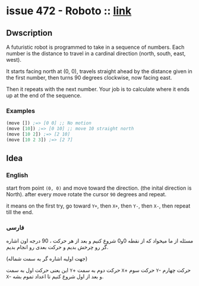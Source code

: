 # issue 472 - Roboto :: [link](https://ericnormand.me/issues/472)

## Dwscription

A futuristic robot is programmed to take in a sequence of numbers. Each number is the distance to travel in a cardinal direction (north, south, east, west). 

It starts facing north at (0, 0), travels straight ahead by the distance given in the first number, then turns 90 degrees clockwise, now facing east. 

Then it repeats with the next number. Your job is to calculate where it ends up at the end of the sequence.

### Examples
```clj
(move []) ;=> [0 0] ;; No motion
(move [10]) ;=> [0 10] ;; move 10 straight north
(move [10 2]) ;=> [2 10]
(move [10 2 3]) ;=> [2 7]
```


## Idea

### English

start from point `(0, 0)` and move toward the direction. (the inital direction is North).
after every move rotate the cursor `90` degrees and repeat.

it means on the first try, 
  go toward `Y+`, 
  then `X+`, 
  then `Y-`, 
  then `X-`, 
  then repeat till the end.

### فارسی

مسئله از ما میخواد که از نقطه 0و0 شروع کنیم و بعد از هر حرکت
، 90 درجه اون اشاره گر رو چرخش بدیم و حرکت بعدی رو انجام بدیم.

(جهت اولیه اشاره گر به سمت شماله)

این یعنی حرکت اول به سمت
`Y`+ 
حرکت دوم به سمت
`X`+
حرکت سوم 
`Y`-
حرکت چهارم
`X`-
و بعد از اول شروع کنیم تا اعداد تموم بشه.
